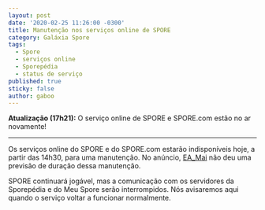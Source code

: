 ```yaml
---
layout: post
date: '2020-02-25 11:26:00 -0300'
title: Manutenção nos serviços online de SPORE
category: Galáxia Spore
tags:
  - Spore
  - serviços online
  - Sporepédia
  - status de serviço
published: true
sticky: false
author: gaboo
---
```

**Atualização (17h21):** O serviço online de SPORE e SPORE.com estão no ar novamente!

***

Os serviços online do SPORE e do SPORE.com estarão indisponíveis hoje, a partir das 14h30, para uma manutenção. No anúncio, [EA_Mai](https://answers.ea.com/t5/General-Discussion/SPORE-Maintenance-February-25-2020/m-p/8778506#M840) não deu uma previsão de duração dessa manutenção.

SPORE continuará jogável, mas a comunicação com os servidores da Sporepédia e do Meu Spore serão interrompidos. Nós avisaremos aqui quando o serviço voltar a funcionar normalmente.
